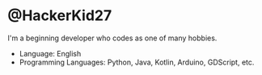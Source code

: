 # @HackerKid27
I'm a beginning developer who codes as one of many hobbies.
- Language: English
- Programming Languages: Python, Java, Kotlin, Arduino, GDScript, etc.
<!---
HackerKid27/HackerKid27 is a ✨ special ✨ repository because its `README.md` (this file) appears on your GitHub profile.
You can click the Preview link to take a look at your changes.
--->
